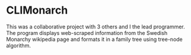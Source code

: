# CLIMonarch
This was a collaborative project with 3 others and I the lead programmer. The program displays web-scraped information from the Swedish Monarchy wikipedia page and formats it in a family tree using tree-node algorithm.
